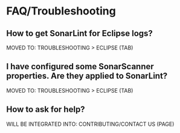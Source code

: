# FAQ/Troubleshooting

## How to get SonarLint for Eclipse logs?

MOVED TO: TROUBLESHOOTING > ECLIPSE (TAB)

## I have configured some SonarScanner properties. Are they applied to SonarLint?

MOVED TO: TROUBLESHOOTING > ECLIPSE (TAB)

## How to ask for help?

WILL BE INTEGRATED INTO: CONTRIBUTING/CONTACT US (PAGE)
